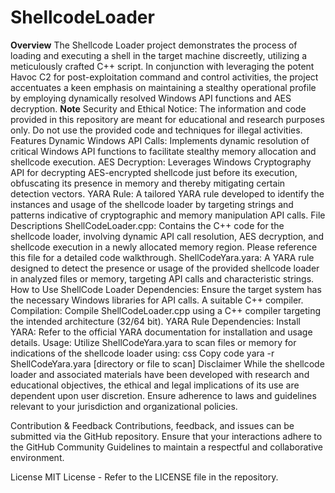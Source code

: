 # ShellcodeLoader
**Overview**
The Shellcode Loader project demonstrates the process of loading and executing a shell in the target machine discreetly, utilizing a meticulously crafted C++ script. In conjunction with leveraging the potent Havoc C2 for post-exploitation command and control activities, the project accentuates a keen emphasis on maintaining a stealthy operational profile by employing dynamically resolved Windows API functions and AES decryption.
**Note**
Security and Ethical Notice: The information and code provided in this repository are meant for educational and research purposes only. Do not use the provided code and techniques for illegal activities.
Features
Dynamic Windows API Calls: Implements dynamic resolution of critical Windows API functions to facilitate stealthy memory allocation and shellcode execution.
AES Decryption: Leverages Windows Cryptography API for decrypting AES-encrypted shellcode just before its execution, obfuscating its presence in memory and thereby mitigating certain detection vectors.
YARA Rule: A tailored YARA rule developed to identify the instances and usage of the shellcode loader by targeting strings and patterns indicative of cryptographic and memory manipulation API calls.
File Descriptions
ShellCodeLoader.cpp: Contains the C++ code for the shellcode loader, involving dynamic API call resolution, AES decryption, and shellcode execution in a newly allocated memory region. Please reference this file for a detailed code walkthrough.
ShellCodeYara.yara: A YARA rule designed to detect the presence or usage of the provided shellcode loader in analyzed files or memory, targeting API calls and characteristic strings.
How to Use
ShellCode Loader
Dependencies:
Ensure the target system has the necessary Windows libraries for API calls.
A suitable C++ compiler.
Compilation:
Compile ShellCodeLoader.cpp using a C++ compiler targeting the intended architecture (32/64 bit).
YARA Rule
Dependencies:
Install YARA: Refer to the official YARA documentation for installation and usage details.
Usage:
Utilize ShellCodeYara.yara to scan files or memory for indications of the shellcode loader using:
css
Copy code
yara -r ShellCodeYara.yara [directory or file to scan]
Disclaimer
While the shellcode loader and associated materials have been developed with research and educational objectives, the ethical and legal implications of its use are dependent upon user discretion. Ensure adherence to laws and guidelines relevant to your jurisdiction and organizational policies.

Contribution & Feedback
Contributions, feedback, and issues can be submitted via the GitHub repository. Ensure that your interactions adhere to the GitHub Community Guidelines to maintain a respectful and collaborative environment.

License
MIT License - Refer to the LICENSE file in the repository.
